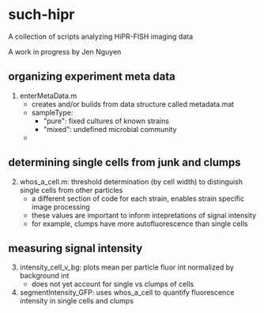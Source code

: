 # such-hipr

A collection of scripts analyzing HiPR-FISH imaging data

A work in progress by Jen Nguyen

## organizing experiment meta data
1. enterMetaData.m
	- creates and/or builds from data structure called metadata.mat
	- sampleType:
		- "pure": fixed cultures of known strains
	 	- "mixed": undefined microbial community
	- 

## determining single cells from junk and clumps
2. whos_a_cell.m: threshold determination (by cell width) to distinguish single cells from other particles
	- a different section of code for each strain, enables strain specific image processing
	- these values are important to inform intepretations of signal intensity
	- for example, clumps have more autofluorescence than single cells

## measuring signal intensity
3. intensity_cell_v_bg: plots mean per particle fluor int normalized by background int
	- does not yet account for single vs clumps of cells
4. segmentIntensity_GFP: uses whos_a_cell to quantify fluorescence intensity in single cells and clumps
